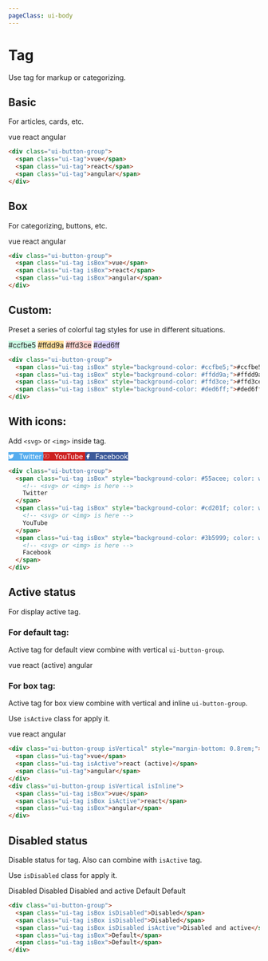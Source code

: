 ```yaml
---
pageClass: ui-body
---
```


# Tag

Use tag for markup or categorizing.

## Basic

For articles, cards, etc.

<section class="ui-section">
  <div class="ui-button-group">
    <span class="ui-tag">vue</span>
    <span class="ui-tag">react</span>
    <span class="ui-tag">angular</span>
  </div>
</section>

```html
<div class="ui-button-group">
  <span class="ui-tag">vue</span>
  <span class="ui-tag">react</span>
  <span class="ui-tag">angular</span>
</div>
```

## Box

For categorizing, buttons, etc.

<section class="ui-section">
  <div class="ui-button-group">
    <span class="ui-tag isBox">vue</span>
    <span class="ui-tag isBox">react</span>
    <span class="ui-tag isBox">angular</span>
  </div>
</section>

```html
<div class="ui-button-group">
  <span class="ui-tag isBox">vue</span>
  <span class="ui-tag isBox">react</span>
  <span class="ui-tag isBox">angular</span>
</div>
```

## Custom:

Preset a series of colorful tag styles for use in different situations.

<section class="ui-section">
  <div class="ui-button-group">
    <span class="ui-tag isBox" style="background-color: #ccfbe5;">#ccfbe5</span>
    <span class="ui-tag isBox" style="background-color: #ffdd9a;">#ffdd9a</span>
    <span class="ui-tag isBox" style="background-color: #ffd3ce;">#ffd3ce</span>
    <span class="ui-tag isBox" style="background-color: #ded6ff;">#ded6ff</span>
  </div>
</section>

```html
<div class="ui-button-group">
  <span class="ui-tag isBox" style="background-color: #ccfbe5;">#ccfbe5</span>
  <span class="ui-tag isBox" style="background-color: #ffdd9a;">#ffdd9a</span>
  <span class="ui-tag isBox" style="background-color: #ffd3ce;">#ffd3ce</span>
  <span class="ui-tag isBox" style="background-color: #ded6ff;">#ded6ff</span>
</div>
```

## With icons:

Add `<svg>` or `<img>` inside tag.

<section class="ui-section">
  <div class="ui-button-group">
    <span class="ui-tag isBox" style="background-color: #55acee; color: white;">
      <svg xmlns="http://www.w3.org/2000/svg" width="11" height="11" style="margin-right: 6px;" viewBox="0 0 24 24" fill="white" stroke="white" stroke-width="2" stroke-linecap="round" stroke-linejoin="round"><path d="M23 3a10.9 10.9 0 0 1-3.14 1.53 4.48 4.48 0 0 0-7.86 3v1A10.66 10.66 0 0 1 3 4s-4 9 5 13a11.64 11.64 0 0 1-7 2c9 5 20 0 20-11.5a4.5 4.5 0 0 0-.08-.83A7.72 7.72 0 0 0 23 3z"></path></svg>
      Twitter
    </span>
    <span class="ui-tag isBox" style="background-color: #cd201f; color: white;">
      <svg xmlns="http://www.w3.org/2000/svg" width="12" height="12" style="margin-right: 6px;" viewBox="0 0 24 24" fill="none" stroke="currentColor" stroke-width="1" stroke-linecap="round" stroke-linejoin="round"><path d="M22.54 6.42a2.78 2.78 0 0 0-1.94-2C18.88 4 12 4 12 4s-6.88 0-8.6.46a2.78 2.78 0 0 0-1.94 2A29 29 0 0 0 1 11.75a29 29 0 0 0 .46 5.33A2.78 2.78 0 0 0 3.4 19c1.72.46 8.6.46 8.6.46s6.88 0 8.6-.46a2.78 2.78 0 0 0 1.94-2 29 29 0 0 0 .46-5.25 29 29 0 0 0-.46-5.33z"></path><polygon points="9.75 15.02 15.5 11.75 9.75 8.48 9.75 15.02"></polygon></svg>
      YouTube
    </span>
    <span class="ui-tag isBox" style="background-color: #3b5999; color: white;">
      <svg xmlns="http://www.w3.org/2000/svg" width="11" height="11" style="margin-right: 6px;" viewBox="0 0 24 24" fill="white" stroke="currentColor" stroke-width="2" stroke-linecap="round" stroke-linejoin="round"><path d="M18 2h-3a5 5 0 0 0-5 5v3H7v4h3v8h4v-8h3l1-4h-4V7a1 1 0 0 1 1-1h3z"></path></svg>
      Facebook
    </span>
  </div>
</section>

```html
<div class="ui-button-group">
  <span class="ui-tag isBox" style="background-color: #55acee; color: white;">
    <!-- <svg> or <img> is here -->
    Twitter
  </span>
  <span class="ui-tag isBox" style="background-color: #cd201f; color: white;">
    <!-- <svg> or <img> is here -->
    YouTube
  </span>
  <span class="ui-tag isBox" style="background-color: #3b5999; color: white;">
    <!-- <svg> or <img> is here -->
    Facebook
  </span>
</div>
```

## Active status

For display active tag.

### For default tag:

Active tag for default view combine with vertical `ui-button-group`.

<section class="ui-section">
  <div class="ui-button-group isVertical" style="margin-bottom: 0.8rem;">
    <span class="ui-tag">vue</span>
    <span class="ui-tag isActive">react (active)</span>
    <span class="ui-tag">angular</span>
  </div>
</section>

### For box tag:

Active tag for box view combine with vertical and inline `ui-button-group`.

Use `isActive` class for apply it.

<section class="ui-section">
  <div class="ui-button-group isVertical isInline">
    <span class="ui-tag isBox">vue</span>
    <span class="ui-tag isBox isActive">react</span>
    <span class="ui-tag isBox">angular</span>
  </div>
</section>

```html
<div class="ui-button-group isVertical" style="margin-bottom: 0.8rem;">
  <span class="ui-tag">vue</span>
  <span class="ui-tag isActive">react (active)</span>
  <span class="ui-tag">angular</span>
</div>
<div class="ui-button-group isVertical isInline">
  <span class="ui-tag isBox">vue</span>
  <span class="ui-tag isBox isActive">react</span>
  <span class="ui-tag isBox">angular</span>
</div>
```

## Disabled status

Disable status for tag. Also can combine with `isActive` tag.

Use `isDisabled` class for apply it.

<section class="ui-section">
  <div class="ui-button-group">
    <span class="ui-tag isBox isDisabled">Disabled</span>
    <span class="ui-tag isBox isDisabled">Disabled</span>
    <span class="ui-tag isBox isDisabled isActive">Disabled and active</span>
    <span class="ui-tag isBox">Default</span>
    <span class="ui-tag isBox">Default</span>
  </div>
</section>

```html
<div class="ui-button-group">
  <span class="ui-tag isBox isDisabled">Disabled</span>
  <span class="ui-tag isBox isDisabled">Disabled</span>
  <span class="ui-tag isBox isDisabled isActive">Disabled and active</span>
  <span class="ui-tag isBox">Default</span>
  <span class="ui-tag isBox">Default</span>
</div>
```
